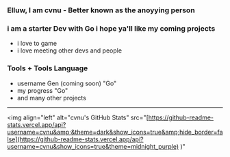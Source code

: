### Elluw, I am cvnu - Better known as the anoyying person

### i am a starter Dev with Go i hope ya'll like my coming projects
- i love to game
- i love meeting other devs and people


### Tools + Tools Language
- username Gen (coming soon) "Go"
- my progress "Go"
- and many other projects

<!---------MY-GITHUB-STATS------------------->

---
<img align="left" alt="cvnu's GitHub Stats" src="[https://github-readme-stats.vercel.app/api?username=cvnu&amp;&theme=dark&show_icons=true&amp;hide_border=false](https://github-readme-stats.vercel.app/api?username=cvnu&show_icons=true&theme=midnight_purple)
)"
